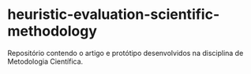 # heuristic-evaluation-scientific-methodology
Repositório contendo o artigo e protótipo desenvolvidos na disciplina de Metodologia Científica.
